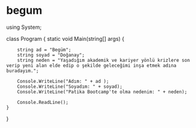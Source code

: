 # begum
using System;

class Program
{
    static void Main(string[] args)
    {
 
        string ad = "Begüm";
        string soyad = "Doğanay";
        string neden = "Yaşadığım akademik ve kariyer yönlü krizlere son verip yeni alan elde edip o şekilde geleceğimi inşa etmek adına buradayım.";

        Console.WriteLine("Adım: " + ad );
        Console.WriteLine("Soyadım: " + soyad);
        Console.WriteLine("Patika Bootcamp'te olma nedenim: " + neden);

        Console.ReadLine();
    }
}
